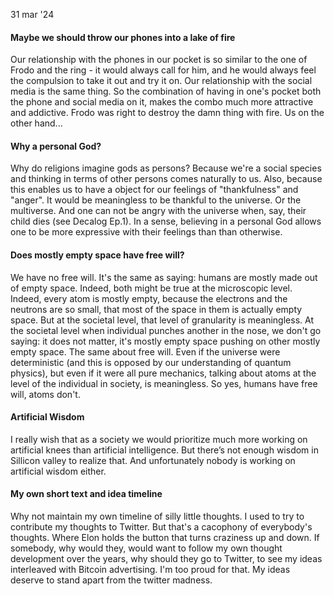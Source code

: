 

31 mar '24
#### Maybe we should throw our phones into a lake of fire
Our relationship with the phones in our pocket is so similar to the one of Frodo and the ring - it would always call for him, and he would always feel the compulsion to take it out and try it on. Our relationship with the social media is the same thing. So the combination of having in one's pocket both the phone and social media on it, makes the combo much more attractive and addictive. Frodo was right to destroy the damn thing with fire. Us on the other hand... 



#### Why a personal God? 
Why do religions imagine gods as persons? Because we're a social species and thinking in terms of other persons comes naturally to us. Also, because this enables us to have a object for our feelings of "thankfulness" and "anger". It would be meaningless to be thankful to the universe. Or the multiverse. And one can not be angry with the universe when, say, their child dies (see Decalog Ep.1). In a sense, believing in a personal God allows one to be more expressive with their feelings than than otherwise. 

#### Does mostly empty space have free will? 
We have no free will. It's the same as saying: humans are mostly made out of empty space. Indeed, both might be true at the microscopic level. Indeed, every atom is mostly empty, because the electrons and the neutrons are so small, that most of the space in them is actually empty space. But at the societal level, that level of granularity is meaningless. At the societal level when individual punches another in the nose, we don't go saying: it does not matter, it's mostly empty space pushing on other mostly empty space. The same about free will. Even if the universe were deterministic (and this is opposed by our understanding of quantum physics), but even if it were all pure mechanics, talking about atoms at the level of the individual in society, is meaningless. So yes, humans have free will, atoms don't. 


#### Artificial Wisdom

I really wish that as a society we would prioritize much more working on artificial knees than artificial intelligence. But there’s not enough wisdom in Sillicon valley to realize that. And unfortunately nobody is working on artificial wisdom either. 


#### My own short text and idea timeline

Why not maintain my own timeline of silly little thoughts. I used to try to contribute my thoughts to Twitter. But that's a cacophony of everybody's thoughts. Where Elon holds the button that turns craziness up and down. If somebody, why would they, would want to follow my own thought development over the years, why should they go to Twitter, to see my ideas interleaved with Bitcoin advertising. I'm too proud for that. My ideas deserve to stand apart from the twitter madness. 
